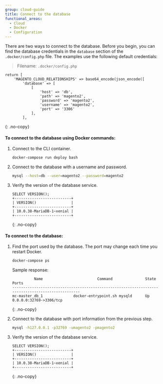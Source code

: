 ```yaml
---
group: cloud-guide
title: Connect to the database
functional_areas:
  - Cloud
  - Docker
  - Configuration
---
```


There are two ways to connect to the database. Before you begin, you can find the database credentials in the `database` section of the `.docker/config.php` file. The examples use the following default credentials:

> Filename: `.docker/config.php`

```php?start_inline=1
return [
    'MAGENTO_CLOUD_RELATIONSHIPS' => base64_encode(json_encode([
        'database' => [
            [
                'host' => 'db',
                'path' => 'magento2',
                'password' => 'magento2',
                'username' => 'magento2',
                'port' => '3306'
            ],
        ],
```
{: .no-copy}

#### To connect to the database using Docker commands:

1.  Connect to the CLI container.

    ```bash
    docker-compose run deploy bash
    ```

1.  Connect to the database with a username and password.

    ```bash
    mysql --host=db --user=magento2 --password=magento2
    ```

1.  Verify the version of the database service.

    ```mysql
    SELECT VERSION();
    +--------------------------+
    | VERSION()                |
    +--------------------------+
    | 10.0.38-MariaDB-1~xenial |
    +--------------------------+
    ```
    {: .no-copy}

#### To connect to the database:

1.  Find the port used by the database. The port may change each time you restart Docker.

    ```bash
    docker-compose ps
    ```

    Sample response:

    ```terminal
              Name                         Command               State               Ports            
    --------------------------------------------------------------------------------------------------
    mc-master_db_1              docker-entrypoint.sh mysqld      Up       0.0.0.0:32769->3306/tcp   
    ```
    {: .no-copy}

1.  Connect to the database with port information from the previous step.

    ```bash
    mysql -h127.0.0.1 -p32769 -umagento2 -pmagento2
    ```

1.  Verify the version of the database service.

    ```mysql
    SELECT VERSION();
    +--------------------------+
    | VERSION()                |
    +--------------------------+
    | 10.0.38-MariaDB-1~xenial |
    +--------------------------+
    ```
    {: .no-copy}
